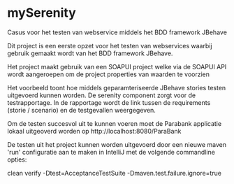 # mySerenity
Casus voor het testen van webservice middels het BDD framework JBehave

Dit project is een eerste opzet voor het testen van webservices waarbij gebruik gemaakt wordt van het BDD framework JBehave.

Het project maakt gebruik van een SOAPUI project welke via de SOAPUI API wordt aangeroepen om de project properties van waarden te voorzien

Het voorbeeld toont hoe middels geparamteriseerde JBehave stories testen uitgevoerd kunnen worden. 
De serenity component zorgt voor de testrapportage. In de rapportage wordt de link tussen de requirements (storie / scenario) en de testgevallen weergegeven.

Om de testen succesvol uit te kunnen voeren moet de Parabank applicatie lokaal uitgeoverd worden op http://localhost:8080/ParaBank

De testen uit het project kunnen worden uitgevoerd door een nieuwe maven 'run' configuratie aan te maken in IntelliJ met de volgende commandline opties:

clean verify -Dtest=AcceptanceTestSuite -Dmaven.test.failure.ignore=true
